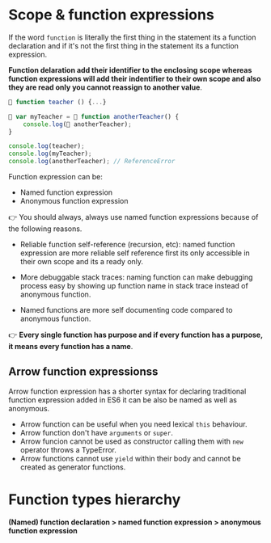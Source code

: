 # Scope & function expressions

If the word `function` is literally the first thing in the statement its a function declaration and if it's not the first thing in the statement its a function expression.

**Function delaration add their identifier to the enclosing scope whereas function expressions will add their indentifier to their own scope and also they are read only you cannot reassign to another value**.

```js
🔴 function teacher () {...}

🔴 var myTeacher = 🔵 function anotherTeacher() {
    console.log(🔵 anotherTeacher);
}

console.log(teacher);
console.log(myTeacher);
console.log(anotherTeacher); // ReferenceError
```

Function expression can be:

- Named function expression
- Anonymous function expression

👉 You should always, always use named function expressions because of the following reasons.

- Reliable function self-reference (recursion, etc): named function expression are more reliable self reference first its only accessible in their own scope and its a ready only.

- More debuggable stack traces: naming function can make debugging process easy by showing up function name in stack trace instead of anonymous function.

- Named functions are more self documenting code compared to anonymous function.

👉 **Every single function has purpose and if every function has a purpose, it means every function has a name**.

## Arrow function expressionss

Arrow function expression has a shorter syntax for declaring traditional function expression added in ES6 it can be also be named as well as anonymous.

- Arrow function can be useful when you need lexical `this` behaviour.
- Arrow function don't have `arguments` or `super`.
- Arrow funcion cannot be used as constructor calling them with `new` operator throws a TypeError.
- Arrow functions cannot use `yield` within their body and cannot be created as generator functions.

# Function types hierarchy

**(Named) function declaration > named function expression > anonymous function expression**
